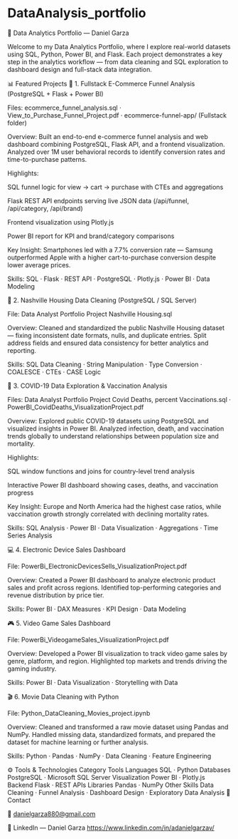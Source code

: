 # DataAnalysis_portfolio
🧠 Data Analytics Portfolio — Daniel Garza

Welcome to my Data Analytics Portfolio, where I explore real-world datasets using SQL, Python, Power BI, and Flask.
Each project demonstrates a key step in the analytics workflow — from data cleaning and SQL exploration to dashboard design and full-stack data integration.

📊 Featured Projects
🛒 1. Fullstack E-Commerce Funnel Analysis (PostgreSQL + Flask + Power BI)

Files:
ecommerce_funnel_analysis.sql · View_to_Purchase_Funnel_Project.pdf · ecommerce-funnel-app/ (Fullstack folder)

Overview:
Built an end-to-end e-commerce funnel analysis and web dashboard combining PostgreSQL, Flask API, and a frontend visualization.
Analyzed over 1M user behavioral records to identify conversion rates and time-to-purchase patterns.

Highlights:

SQL funnel logic for view → cart → purchase with CTEs and aggregations

Flask REST API endpoints serving live JSON data (/api/funnel, /api/category, /api/brand)

Frontend visualization using Plotly.js

Power BI report for KPI and brand/category comparisons

Key Insight:
Smartphones led with a 7.7% conversion rate — Samsung outperformed Apple with a higher cart-to-purchase conversion despite lower average prices.

Skills: SQL · Flask · REST API · PostgreSQL · Plotly.js · Power BI · Data Modeling

🏡 2. Nashville Housing Data Cleaning (PostgreSQL / SQL Server)

File:
Data Analyst Portfolio Project Nashville Housing.sql

Overview:
Cleaned and standardized the public Nashville Housing dataset — fixing inconsistent date formats, nulls, and duplicate entries.
Split address fields and ensured data consistency for better analytics and reporting.

Skills: SQL Data Cleaning · String Manipulation · Type Conversion · COALESCE · CTEs · CASE Logic

💉 3. COVID-19 Data Exploration & Vaccination Analysis

Files:
Data Analyst Portfolio Project Covid Deaths, percent Vaccinations.sql · PowerBI_CovidDeaths_VisualizationProject.pdf

Overview:
Explored public COVID-19 datasets using PostgreSQL and visualized insights in Power BI.
Analyzed infection, death, and vaccination trends globally to understand relationships between population size and mortality.

Highlights:

SQL window functions and joins for country-level trend analysis

Interactive Power BI dashboard showing cases, deaths, and vaccination progress

Key Insight:
Europe and North America had the highest case ratios, while vaccination growth strongly correlated with declining mortality rates.

Skills: SQL Analysis · Power BI · Data Visualization · Aggregations · Time Series Analysis

💻 4. Electronic Device Sales Dashboard

File:
PowerBi_ElectronicDevicesSells_VisualizationProject.pdf

Overview:
Created a Power BI dashboard to analyze electronic product sales and profit across regions.
Identified top-performing categories and revenue distribution by price tier.

Skills: Power BI · DAX Measures · KPI Design · Data Modeling

🎮 5. Video Game Sales Dashboard

File:
PowerBi_VideogameSales_VisualizationProject.pdf

Overview:
Developed a Power BI visualization to track video game sales by genre, platform, and region.
Highlighted top markets and trends driving the gaming industry.

Skills: Power BI · Data Visualization · Storytelling with Data

🎬 6. Movie Data Cleaning with Python

File:
Python_DataCleaning_Movies_project.ipynb

Overview:
Cleaned and transformed a raw movie dataset using Pandas and NumPy.
Handled missing data, standardized formats, and prepared the dataset for machine learning or further analysis.

Skills: Python · Pandas · NumPy · Data Cleaning · Feature Engineering

⚙️ Tools & Technologies
Category	Tools
Languages	SQL · Python
Databases	PostgreSQL · Microsoft SQL Server
Visualization	Power BI · Plotly.js
Backend	Flask · REST APIs
Libraries	Pandas · NumPy
Other Skills	Data Cleaning · Funnel Analysis · Dashboard Design · Exploratory Data Analysis
💬 Contact

📧 danielgarza880@gmail.com

🔗 LinkedIn — Daniel Garza https://www.linkedin.com/in/adanielgarzav/
